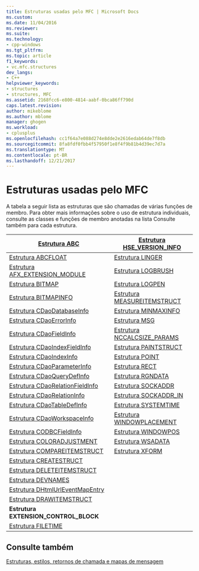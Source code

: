 ```yaml
---
title: Estruturas usadas pelo MFC | Microsoft Docs
ms.custom: 
ms.date: 11/04/2016
ms.reviewer: 
ms.suite: 
ms.technology:
- cpp-windows
ms.tgt_pltfrm: 
ms.topic: article
f1_keywords:
- vc.mfc.structures
dev_langs:
- C++
helpviewer_keywords:
- structures
- structures, MFC
ms.assetid: 2168fcc6-e800-4814-aabf-0bca86ff790d
caps.latest.revision: 
author: mikeblome
ms.author: mblome
manager: ghogen
ms.workload:
- cplusplus
ms.openlocfilehash: cc1f64a7e088d274e8dde2e2616edab64de7f8db
ms.sourcegitcommit: 8fa8fdf0fbb4f57950f1e8f4f9b81b4d39ec7d7a
ms.translationtype: MT
ms.contentlocale: pt-BR
ms.lasthandoff: 12/21/2017
---
```

# <a name="structures-used-by-mfc"></a>Estruturas usadas pelo MFC
A tabela a seguir lista as estruturas que são chamadas de várias funções de membro. Para obter mais informações sobre o uso de estrutura individuais, consulte as classes e funções de membro anotadas na lista Consulte também para cada estrutura.  
  
|[Estrutura ABC](../../mfc/reference/abc-structure.md)|[Estrutura HSE_VERSION_INFO](../../mfc/reference/hse-version-info-structure.md)|  
|--------------------------------------------------------------------------------------------------------------|-----------------------------------------------------------------------------------------------------------------------------|  
|[Estrutura ABCFLOAT](../../mfc/reference/abcfloat-structure.md)|[Estrutura LINGER](../../mfc/reference/linger-structure.md)|  
|[Estrutura AFX_EXTENSION_MODULE](../../mfc/reference/afx-extension-module-structure.md)|[Estrutura LOGBRUSH](../../mfc/reference/logbrush-structure.md)|  
|[Estrutura BITMAP](../../mfc/reference/bitmap-structure.md)|[Estrutura LOGPEN](../../mfc/reference/logpen-structure.md)|  
|[Estrutura BITMAPINFO](../../mfc/reference/bitmapinfo-structure.md)|[Estrutura MEASUREITEMSTRUCT](../../mfc/reference/measureitemstruct-structure.md)|  
|[Estrutura CDaoDatabaseInfo](../../mfc/reference/cdaodatabaseinfo-structure.md)|[Estrutura MINMAXINFO](../../mfc/reference/minmaxinfo-structure.md)|  
|[Estrutura CDaoErrorInfo](../../mfc/reference/cdaoerrorinfo-structure.md)|[Estrutura MSG](../../mfc/reference/msg-structure1.md)|  
|[Estrutura CDaoFieldInfo](../../mfc/reference/cdaofieldinfo-structure.md)|[Estrutura NCCALCSIZE_PARAMS](../../mfc/reference/nccalcsize-params-structure.md)|  
|[Estrutura CDaoIndexFieldInfo](../../mfc/reference/cdaoindexfieldinfo-structure.md)|[Estrutura PAINTSTRUCT](../../mfc/reference/paintstruct-structure.md)|  
|[Estrutura CDaoIndexInfo](../../mfc/reference/cdaoindexinfo-structure.md)|[Estrutura POINT](../../mfc/reference/point-structure1.md)|  
|[Estrutura CDaoParameterInfo](../../mfc/reference/cdaoparameterinfo-structure.md)|[Estrutura RECT](../../mfc/reference/rect-structure1.md)|  
|[Estrutura CDaoQueryDefInfo](../../mfc/reference/cdaoquerydefinfo-structure.md)|[Estrutura RGNDATA](../../mfc/reference/rgndata-structure.md)|  
|[Estrutura CDaoRelationFieldInfo](../../mfc/reference/cdaorelationfieldinfo-structure.md)|[Estrutura SOCKADDR](../../mfc/reference/sockaddr-structure.md)|  
|[Estrutura CDaoRelationInfo](../../mfc/reference/cdaorelationinfo-structure.md)|[Estrutura SOCKADDR_IN](../../mfc/reference/sockaddr-in-structure.md)|  
|[Estrutura CDaoTableDefInfo](../../mfc/reference/cdaotabledefinfo-structure.md)|[Estrutura SYSTEMTIME](systemtime-structure1.md)
|[Estrutura CDaoWorkspaceInfo](../../mfc/reference/cdaoworkspaceinfo-structure.md)|[Estrutura WINDOWPLACEMENT](../../mfc/reference/windowplacement-structure.md)|  
|[Estrutura CODBCFieldInfo](../../mfc/reference/codbcfieldinfo-structure.md)|[Estrutura WINDOWPOS](../../mfc/reference/windowpos-structure1.md)  
|[Estrutura COLORADJUSTMENT](../../mfc/reference/coloradjustment-structure.md)|[Estrutura WSADATA](../../mfc/reference/wsadata-structure.md)|  
|[Estrutura COMPAREITEMSTRUCT](../../mfc/reference/compareitemstruct-structure.md)|[Estrutura XFORM](../../mfc/reference/xform-structure.md)|  
|[Estrutura CREATESTRUCT](../../mfc/reference/createstruct-structure.md)||  
|[Estrutura DELETEITEMSTRUCT](../../mfc/reference/deleteitemstruct-structure.md)||  
|[Estrutura DEVNAMES](../../mfc/reference/devnames-structure.md)||  
|[Estrutura DHtmlUrlEventMapEntry](../../mfc/reference/dhtmlurleventmapentry-structure.md)||  
|[Estrutura DRAWITEMSTRUCT](../../mfc/reference/drawitemstruct-structure.md)||  
|**Estrutura EXTENSION_CONTROL_BLOCK**||  
|[Estrutura FILETIME](../../mfc/reference/filetime-structure.md)  
  
## <a name="see-also"></a>Consulte também  
 [Estruturas, estilos, retornos de chamada e mapas de mensagem](../../mfc/reference/structures-styles-callbacks-and-message-maps.md)

